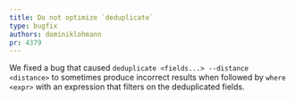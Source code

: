 ```yaml
---
title: Do not optimize `deduplicate`
type: bugfix
authors: dominiklohmann
pr: 4379
---
```


We fixed a bug that caused `deduplicate <fields...> --distance <distance>` to
sometimes produce incorrect results when followed by `where <expr>` with an
expression that filters on the deduplicated fields.
